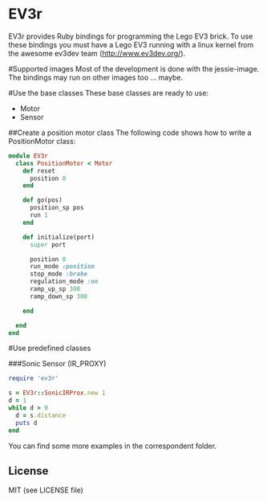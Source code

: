 EV3r
=========

EV3r provides Ruby bindings for programming the Lego EV3 brick.
To use these bindings you must have a Lego EV3 running with a linux kernel from the awesome ev3dev team (http://www.ev3dev.org/).

#Supported images
Most of the development is done with the jessie-image.
The bindings may run on other images too ... maybe. 

#Use the base classes
These base classes are ready to use:
* Motor
* Sensor

##Create a position motor class
The following code shows how to write a PositionMotor class:


```ruby
module EV3r
  class PositionMotor < Motor
    def reset
      position 0
    end

    def go(pos)
      position_sp pos
      run 1
    end

    def initialize(port)
      super port

      position 0
      run_mode :position
      stop_mode :brake
      regulation_mode :on
      ramp_up_sp 300
      ramp_down_sp 300

    end

  end
end
```


#Use predefined classes

###Sonic Sensor (IR_PROXY)

```ruby
require 'ev3r'

s = EV3r::SonicIRProx.new 1
d = 1
while d > 0 
  d = s.distance
  puts d
end
```


You can find some more examples in the correspondent folder.

License
----
MIT (see LICENSE file)

